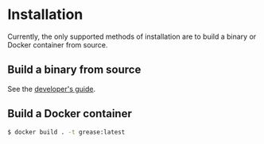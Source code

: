 # Installation

Currently, the only supported methods of installation are to build a binary or Docker container from source.

## Build a binary from source

See the [developer's guide](dev.md).

## Build a Docker container

```sh
$ docker build . -t grease:latest
```

<!-- Copyright (c) Galois, Inc. 2024. -->
